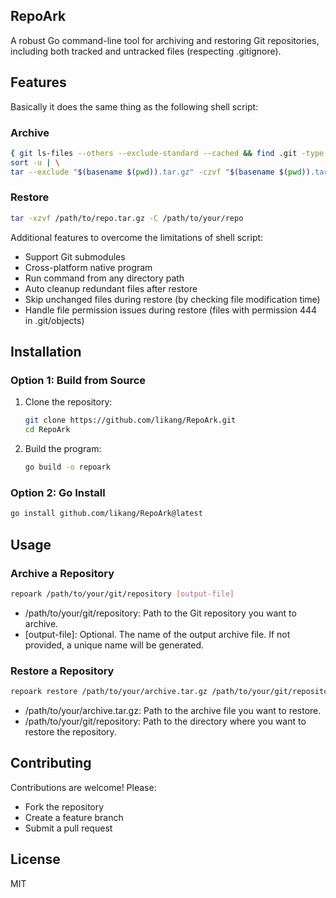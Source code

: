 ## RepoArk
A robust Go command-line tool for archiving and restoring Git repositories, including both tracked and untracked files (respecting .gitignore).

## Features

Basically it does the same thing as the following shell script:


### Archive

```bash
{ git ls-files --others --exclude-standard --cached && find .git -type f; } | \
sort -u | \
tar --exclude "$(basename $(pwd)).tar.gz" -czvf "$(basename $(pwd)).tar.gz" -T -
```

### Restore

```bash
tar -xzvf /path/to/repo.tar.gz -C /path/to/your/repo
```


Additional features to overcome the limitations of shell script:

- Support Git submodules
- Cross-platform native program
- Run command from any directory path
- Auto cleanup redundant files after restore
- Skip unchanged files during restore (by checking file modification time)
- Handle file permission issues during restore (files with permission 444 in .git/objects)


## Installation

### Option 1: Build from Source

1. Clone the repository:
   ```bash
   git clone https://github.com/likang/RepoArk.git
   cd RepoArk
   ```

2. Build the program:
   ```bash
   go build -o repoark
   ```

### Option 2: Go Install

```bash
go install github.com/likang/RepoArk@latest
```

## Usage


### Archive a Repository

```bash
repoark /path/to/your/git/repository [output-file]
```

- /path/to/your/git/repository: Path to the Git repository you want to archive.
- [output-file]: Optional. The name of the output archive file. If not provided, a unique name will be generated.

### Restore a Repository
```bash
repoark restore /path/to/your/archive.tar.gz /path/to/your/git/repository 
```

- /path/to/your/archive.tar.gz: Path to the archive file you want to restore.
- /path/to/your/git/repository: Path to the directory where you want to restore the repository.


## Contributing

Contributions are welcome! Please:
- Fork the repository
- Create a feature branch
- Submit a pull request

## License

MIT

